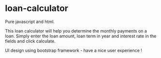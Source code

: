 # loan-calculator

Pure javascript and html.

This loan calculator will help you determine the monthly payments on a loan. 
Simply enter the loan amount, loan term in year and interest rate in the fields and click calculate.

UI design using bootstrap framework - have a nice user experience !

